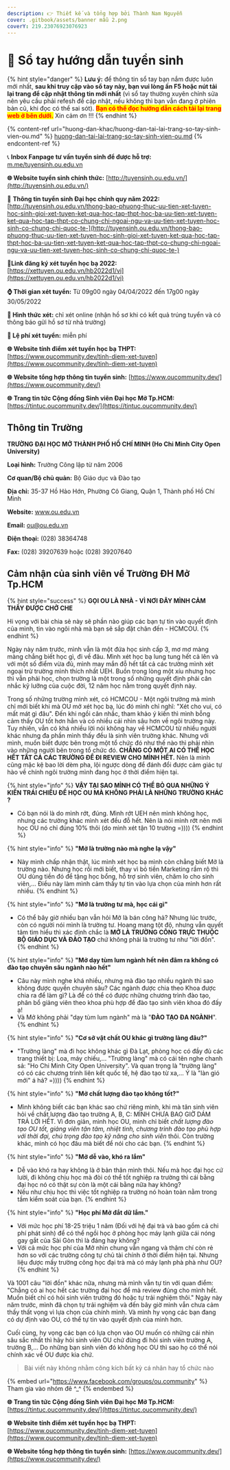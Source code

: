 ```yaml
---
description: 👉 Thiết kế và tổng hợp bởi Thành Nam Nguyễn
cover: .gitbook/assets/banner mẫu 2.png
coverY: 219.23076923076923
---
```


# 📙 Sổ tay hướng dẫn tuyển sinh

{% hint style="danger" %}
**Lưu ý:** để thông tin sổ tay bạn nắm được luôn mới nhất, **sau khi truy cập vào sổ tay này, bạn vui lòng ấn F5 hoặc nút tải lại trang để cập nhật thông tin mới nhất** (vì sổ tay thường xuyên chỉnh sửa nên yêu cầu phải refesh để cập nhật, nếu không thì bạn vẫn đang ở phiên bản cũ, khi đọc có thể sai sót). <mark style="color:red;">**Bạn có thể đọc hướng dẫn cách tải lại trang web ở bên dưới.**</mark> Xin cảm ơn !!!
{% endhint %}

{% content-ref url="huong-dan-khac/huong-dan-tai-lai-trang-so-tay-sinh-vien-ou.md" %}
[huong-dan-tai-lai-trang-so-tay-sinh-vien-ou.md](huong-dan-khac/huong-dan-tai-lai-trang-so-tay-sinh-vien-ou.md)
{% endcontent-ref %}

📞 **Inbox Fanpage tư vấn tuyển sinh để được hỗ trợ:** [m.me/tuyensinh.ou.edu.vn](https://m.me/tuyensinh.ou.edu.vn)

**🌐 Website tuyển sinh chính thức:** [http://tuyensinh.ou.edu.vn/](http://tuyensinh.ou.edu.vn/)

🔗 **Thông tin tuyển sinh Đại học chính quy năm 2022:** [http://tuyensinh.ou.edu.vn/thong-bao-phuong-thuc-uu-tien-xet-tuyen-hoc-sinh-gioi-xet-tuyen-ket-qua-hoc-tap-thpt-hoc-ba-uu-tien-xet-tuyen-ket-qua-hoc-tap-thpt-co-chung-chi-ngoai-ngu-va-uu-tien-xet-tuyen-hoc-sinh-co-chung-chi-quoc-te-](http://tuyensinh.ou.edu.vn/thong-bao-phuong-thuc-uu-tien-xet-tuyen-hoc-sinh-gioi-xet-tuyen-ket-qua-hoc-tap-thpt-hoc-ba-uu-tien-xet-tuyen-ket-qua-hoc-tap-thpt-co-chung-chi-ngoai-ngu-va-uu-tien-xet-tuyen-hoc-sinh-co-chung-chi-quoc-te-)

🔗**Link đăng ký xét tuyển học bạ 2022:** [https://xettuyen.ou.edu.vn/hb2022d1/vi](https://xettuyen.ou.edu.vn/hb2022d1/vi)

**⌚ Thời gian xét tuyển:** Từ 09g00 ngày 04/04/2022 đến 17g00 ngày 30/05/2022&#x20;

**📌 Hình thức xét:** chỉ xét online (nhận hồ sơ khi có kết quả trúng tuyển và có thông báo gửi hồ sơ từ nhà trường)

**📌 Lệ phí xét tuyển:** miễn phí

**🌐** **Website tính điểm xét tuyển học bạ THPT:** [https://www.oucommunity.dev/tinh-diem-xet-tuyen](https://www.oucommunity.dev/tinh-diem-xet-tuyen)

**🌐** **Website tổng hợp thông tin tuyển sinh:** [https://www.oucommunity.dev/](https://www.oucommunity.dev/)

**🌐** **Trang tin tức Cộng đồng Sinh viên Đại học Mở Tp.HCM:** [https://tintuc.oucommunity.dev/](https://tintuc.oucommunity.dev/)

## **Thông tin Trường**

**TRƯỜNG ĐẠI HỌC MỞ THÀNH PHỐ HỒ CHÍ MINH (Ho Chi Minh City Open University)**

**Loại hình:** Trường Công lập từ năm 2006

**Cơ quan/Bộ chủ quản:** Bộ Giáo dục và Đào tạo

**Địa chỉ:** 35-37 Hồ Hảo Hớn, Phường Cô Giang, Quận 1, Thành phố Hồ Chí Minh

**Website:** www.ou.edu.vn

**Email:** ou@ou.edu.vn

**Điện thoại:** (028) 38364748

**Fax:** (028) 39207639 hoặc (028) 39207640

## Cảm nhận của sinh viên về Trường ĐH Mở Tp.HCM

{% hint style="success" %}
**GỌI OU LÀ NHÀ - VÌ NƠI ĐÂY MÌNH CẢM THẤY ĐƯỢC CHỞ CHE**

Hi vọng với bài chia sẻ này sẽ phần nào giúp các bạn tự tin vào quyết định của mình, tin vào ngôi nhà mà bạn sẽ sắp đặt chân đến - HCMCOU.
{% endhint %}

Ngày này năm trước, mình vẫn là một đứa học sinh cấp 3, mơ mơ màng màng chẳng biết học gì, đi về đâu. Mình xét học bạ lung tung hết cả lên và với một số điểm vừa đủ, mình may mắn đỗ hết tất cả các trường mình xét ngoại trừ trường mình thích nhất UEH. Buồn trong lòng một xíu nhưng học thì vẫn phải học, chọn trường là một trong số những quyết định phải cân nhắc kỹ lưỡng của cuộc đời, 12 năm học nằm trong quyết định này.

Trong số những trường mình xét, có HCMCOU - Một ngôi trường mà mình chỉ mới biết khi mà OU mở xét học bạ, lúc đó mình chỉ nghĩ: "Xét cho vui, có mất mát gì đâu". Đến khi ngồi cân nhắc, tham khảo ý kiến thì mình bỗng cảm thấy OU tốt hơn hẳn và có nhiều cái nhìn sâu hơn về ngôi trường này. Tuy nhiên, vẫn có khá nhiều lời nói không hay về HCMCOU từ nhiều người khác nhưng đa phần mình thấy đều là sinh viên trường khác. Nhưng với mình, muốn biết được bên trong một tổ chức đó như thế nào thì phải nhìn vào những người bên trong tổ chức đó. **CHẲNG CÓ MỘT AI CÓ THỂ HỌC HẾT TẤT CẢ CÁC TRƯỜNG ĐỂ ĐI REVIEW CHO MÌNH HẾT.** Nên là mình cũng mặc kệ bao lời dèm pha, lội ngược dòng để đánh đổi được cảm giác tự hào về chính ngôi trường mình đang học ở thời điểm hiện tại.

{% hint style="info" %}
**VẬY TẠI SAO MÌNH CÓ THỂ BỎ QUA NHỮNG Ý KIẾN TRÁI CHIỀU ĐỂ HỌC OU MÀ KHÔNG PHẢI LÀ NHỮNG TRƯỜNG KHÁC ?**

* Có bạn nói là do mình rớt, đúng. Mình rớt UEH nên mình không học, nhưng các trường khác mình xét đều đỗ hết. Nên là nói mình rớt nên mới học OU nó chỉ đúng 10% thôi (do mình xét tận 10 trường =))))
{% endhint %}

{% hint style="info" %}
**"Mở là trường nào mà nghe lạ vậy"**

* Này mình chấp nhận thật, lúc mình xét học bạ mình còn chẳng biết Mở là trường nào. Nhưng học rồi mới biết, thay vì bỏ tiền Marketing rầm rộ thì OU dùng tiền đó để tặng học bổng, hỗ trợ sinh viên, chăm lo cho sinh viên,... Điều này làm mình cảm thấy tự tin vào lựa chọn của mình hơn rất nhiều.
{% endhint %}

{% hint style="info" %}
**"Mở là trường tư mà, học cái gì"**

* Có thể bây giờ nhiều bạn vẫn hỏi Mở là bán công hả? Nhưng lúc trước, còn có người nói mình là trường tư. Hoang mang tột độ, nhưng vẫn quyết tâm tìm hiểu thì xác định chắc là **MỞ LÀ TRƯỜNG CÔNG TRỰC THUỘC BỘ GIÁO DỤC VÀ ĐÀO TẠO** chứ không phải là trường tư như "lời đồn".
{% endhint %}

{% hint style="info" %}
**"Mở dạy tùm lum ngành hết nên đâm ra không có đào tạo chuyên sâu ngành nào hết"**

* Câu này mình nghe khá nhiều, nhưng mà đào tạo nhiều ngành thì sao không được quyền chuyên sâu? Các ngành được chia theo Khoa được chia ra để làm gì? Là để có thể có được những chương trình đào tạo, phân bổ giảng viên theo khoa phù hợp để đào tạo sinh viên khoa đó đấy ạ!
* Và Mở không phải "dạy tùm lum ngành" mà là "**ĐÀO TẠO ĐA NGÀNH**".
{% endhint %}

{% hint style="info" %}
**"Cơ sở vật chất OU khác gì trường làng đâu?"**

* "Trường làng" mà đi học không khác gì Đà Lạt, phòng học có đầy đủ các trang thiết bị: Loa, máy chiếu,... "Trường làng" mà có cái tên nghe chanh sả: "Ho Chi Minh City Open University". Và quan trọng là "trường làng" có có các chương trình liên kết quốc tế, hệ đào tạo từ xa,... Ý là "làn gió mới" á hả? =))))
{% endhint %}

{% hint style="info" %}
**"Mở chất lượng đào tạo không tốt?"**

* Mình không biết các bạn khác sao chứ riêng mình, khi mà tân sinh viên hỏi về chất lượng đào tạo trường A, B, C: MÌNH CHƯA BAO GIỜ DÁM TRẢ LỜI HẾT. Vì đơn giản, mình học OU, mình chỉ biết _chất lượng đào tạo OU tốt, giảng viên tận tâm, nhiệt tình, chương trình đào tạo phù hợp với thời đại, chú trọng đào tạo kỹ năng cho sinh viên_ thôi. Còn trường khác, mình có học đâu mà biết để nói cho các bạn.
{% endhint %}

{% hint style="info" %}
**"Mở dễ vào, khó ra lắm"**

* Dễ vào khó ra hay không là ở bản thân mình thôi. Nếu mà học đại học cứ lười, đi không chịu học mà đòi có thể tốt nghiệp ra trường thì cái bằng đại học nó có thật sự còn là một cái bằng nữa hay không?
* Nếu như chịu học thì việc tốt nghiệp ra trường nó hoàn toàn nằm trong tầm kiểm soát của bạn.
{% endhint %}

{% hint style="info" %}
**"Học phí Mở đắt dữ lắm."**

* Với mức học phí 18-25 triệu 1 năm (Đối với hệ đại trà và bao gồm cả chi phí phát sinh) để có thể ngồi học ở phòng học máy lạnh giữa cái nóng gay gắt của Sài Gòn thì là đáng hay không?
* Với cả mức học phí của Mở nhìn chung vẫn ngang và thậm chí còn rẻ hơn so với các trường công tự chủ tài chính ở thời điểm hiện tại. Nhưng liệu được mấy trường công học đại trà mà có máy lạnh phà phà như OU?
{% endhint %}

Và 1001 câu "lời đồn" khác nữa, nhưng mà mình vẫn tự tin với quan điểm: "Chẳng có ai học hết các trường đại học để mà review đúng cho mình hết. Muốn biết chỉ có hỏi sinh viên trường đó hoặc tự trải nghiệm thôi." Ngày này năm trước, mình đã chọn tự trải nghiệm và đến bây giờ mình vẫn chưa cảm thấy thất vọng vì lựa chọn của chính mình. Và mình hy vọng các bạn đang có dự định vào OU, có thể tự tin vào quyết định của mình hơn.

Cuối cùng, hy vọng các bạn có lựa chọn vào OU muốn có những cái nhìn sâu sắc nhất thì hãy hỏi sinh viên OU chứ đừng đi hỏi sinh viên trường A, trường B,... Do những bạn sinh viên đó không học OU thì sao họ có thể nói chính xác về OU được kia chứ.

> Bài viết này không nhằm công kích bất kỳ cá nhân hay tổ chức nào

{% embed url="https://www.facebook.com/groups/ou.community" %}
Tham gia vào nhóm đê ^\_^
{% endembed %}

**🌐** **Trang tin tức Cộng đồng Sinh viên Đại học Mở Tp.HCM:** [https://tintuc.oucommunity.dev/](https://tintuc.oucommunity.dev/)

**🌐** **Website tính điểm xét tuyển học bạ THPT:** [https://www.oucommunity.dev/tinh-diem-xet-tuyen](https://www.oucommunity.dev/tinh-diem-xet-tuyen)

**🌐** **Website tổng hợp thông tin tuyển sinh:** [https://www.oucommunity.dev/](https://www.oucommunity.dev/)
